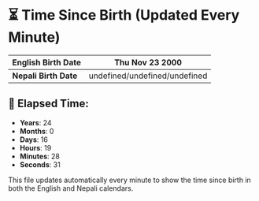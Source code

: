 # ⏳ Time Since Birth (Updated Every Minute)

| **English Birth Date** | Thu Nov 23 2000 |
|------------------------|-------------------------------------|
| **Nepali Birth Date**  | undefined/undefined/undefined                  |

## 📅 Elapsed Time:

- **Years**: 24
- **Months**: 0
- **Days**: 16
- **Hours**: 19
- **Minutes**: 28
- **Seconds**: 31

This file updates automatically every minute to show the time since birth in both the English and Nepali calendars.
